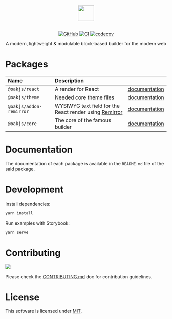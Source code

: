 <div align="center">

<picture>
  <source media="(prefers-color-scheme: dark)" srcset="https://cdn.junipero.design/images/oak-logo-light.svg" />
  <img src="https://cdn.junipero.design/images/oak-logo.svg" height="50" />
</picture>

<br />
<br />

[![GitHub](https://img.shields.io/github/license/p3ol/oak.svg)](https://github.com/p3ol/oak)
[![CI](https://github.com/p3ol/oak/workflows/CI/badge.svg)](https://github.com/p3ol/oak/actions)
[![codecov](https://codecov.io/gh/p3ol/oak/branch/master/graph/badge.svg)](https://codecov.io/gh/p3ol/oak)

<p>A modern, lightweight &amp; modulable block-based builder for the modern web</p>

</div>

# Packages

| Name | Description | |
| :-- | :-- | :-- |
| `@oakjs/react` | A render for React | [documentation](https://github.com/p3ol/oak/blob/master/packages/react) |
| `@oakjs/theme` | Needed core theme files | [documentation](https://github.com/p3ol/oak/blob/master/packages/theme) |
| `@oakjs/addon-remirror` | WYSIWYG text field for the React render using [Remirror](https://remirror.io/) | [documentation](https://github.com/p3ol/oak/blob/master/packages/addon-remirror) |
| `@oakjs/core` | The core of the famous builder | [documentation](https://github.com/p3ol/oak/blob/master/packages/core) |

# Documentation

The documentation of each package is available in the `README.md` file of the said package.

# Development

Install dependencies:

```bash
yarn install
```

Run examples with Storybook:

```bash
yarn serve
```

# Contributing

[![](https://contrib.rocks/image?repo=p3ol/oak)](https://github.com/p3ol/oak/graphs/contributors)

Please check the [CONTRIBUTING.md](https://github.com/p3ol/oak/blob/master/CONTRIBUTING.md) doc for contribution guidelines.


# License

This software is licensed under [MIT](https://github.com/p3ol/oak/blob/master/LICENSE).
